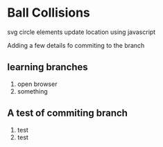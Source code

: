 # Ball Collisions

svg circle elements 
update location using javascript

Adding a few details fo commiting to the branch

## learning branches

1. open browser
2. something

## A test of commiting branch
1. test
2. test 